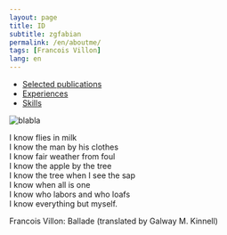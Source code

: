 ```yaml
---
layout: page
title: ID
subtitle: zgfabian
permalink: /en/aboutme/
tags: [Francois Villon]
lang: en
---
```

 - [Selected publications](/en/publications/)
 - [Experiences](#)
 - [Skills](#)

![blabla](/bj-blog/img/site/blabla_av_orange.png)

I know flies in milk  
I know the man by his clothes  
I know fair weather from foul  
I know the apple by the tree  
I know the tree when I see the sap  
I know when all is one  
I know who labors and who loafs  
I know everything but myself.

Francois Villon: Ballade (translated by Galway M. Kinnell)
